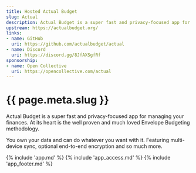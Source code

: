 ```yaml
---
title: Hosted Actual Budget
slug: Actual
description: Actual Budget is a super fast and privacy-focused app for managing your finances
upstream: https://actualbudget.org/
links:
- name: GitHub
  uri: https://github.com/actualbudget/actual
- name: Discord
  uri: https://discord.gg/8JfAXSgfRf
sponsorship: 
- name: Open Collective
  uri: https://opencollective.com/actual
---
```


# {{ page.meta.slug }}

Actual Budget is a super fast and privacy-focused app for managing your finances. At its heart is the well proven and much loved Envelope Budgeting methodology.

You own your data and can do whatever you want with it. Featuring multi-device sync, optional end-to-end encryption and so much more.

{% include 'app.md' %}
{% include 'app_access.md' %}
{% include 'app_footer.md' %}